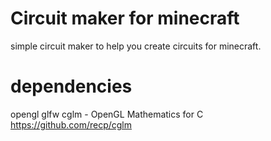 # Circuit maker for minecraft
simple circuit maker to help you create circuits for minecraft.

# dependencies
opengl
glfw 
cglm - OpenGL Mathematics for C https://github.com/recp/cglm
